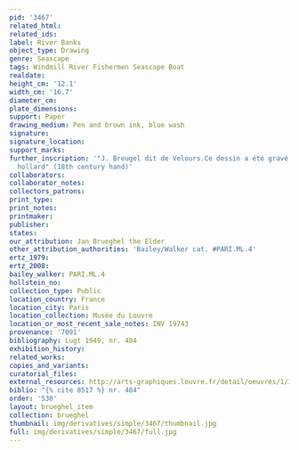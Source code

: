 ```yaml
---
pid: '3467'
related_html: 
related_ids: 
label: River Banks
object_type: Drawing
genre: Seascape
tags: Windmill River Fishermen Seascape Boat
realdate: 
height_cm: '12.1'
width_cm: '16.7'
diameter_cm: 
plate_dimensions: 
support: Paper
drawing_medium: Pen and brown ink, blue wash
signature: 
signature_location: 
support_marks: 
further_inscription: '"J. Breugel dit de Velours.Ce dessin a été gravé par vinceslaus
  hollard" (18th century hand)'
collaborators: 
collaborator_notes: 
collectors_patrons: 
print_type: 
print_notes: 
printmaker: 
publisher: 
states: 
our_attribution: Jan Brueghel the Elder
other_attribution_authorities: 'Bailey/Walker cat. #PARI.ML.4'
ertz_1979: 
ertz_2008: 
bailey_walker: PARI.ML.4
hollstein_no: 
collection_type: Public
location_country: France
location_city: Paris
location_collection: Musée du Louvre
location_or_most_recent_sale_notes: INV 19743
provenance: '7091'
bibliography: Lugt 1949, nr. 484
exhibition_history: 
related_works: 
copies_and_variants: 
curatorial_files: 
external_resources: http://arts-graphiques.louvre.fr/detail/oeuvres/1/109885-Bords-de-riviere
biblio: "{% cite 8517 %} nr. 484"
order: '530'
layout: brueghel_item
collection: brueghel
thumbnail: img/derivatives/simple/3467/thumbnail.jpg
full: img/derivatives/simple/3467/full.jpg
---
```

